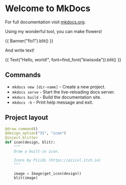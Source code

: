 # Welcome to MkDocs

For full documentation visit [mkdocs.org](https://www.mkdocs.org).

Using my wonderful tool, you can make flowers!

{{ Banner("flo1").blit() }}

And write text!

{{ Text("Hello, world!", font=find_font("kiwisoda")).blit() }}

## Commands

* `mkdocs new [dir-name]` - Create a new project.
* `mkdocs serve` - Start the live-reloading docs server.
* `mkdocs build` - Build the documentation site.
* `mkdocs -h` - Print help message and exit.

## Project layout

```python
@draw.command()
@design_option("31", "icon")
@inject_blitter
def icon(design, blit):
    """
    Draw a built-in icon.

    Icons by PiiiXL (https://piiixl.itch.io)
    """

    image = Image(get_icon(design))
    blit(image)
```
